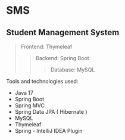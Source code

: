 # SMS
## Student Management System

> Frontend: Thymeleaf
> > Backend: Spring Boot
> > > Database: MySQL

Tools and technologies used:
- Java 17
- Spring Boot
- Spring MVC
- Spring Data JPA ( Hibernate )
- MySQL
- Thymeleaf
- Spring - IntelliJ IDEA Plugin 
